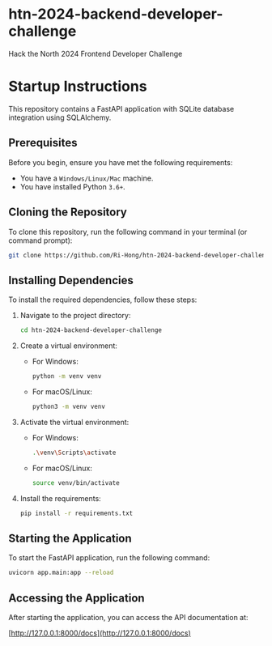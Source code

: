 # htn-2024-backend-developer-challenge

Hack the North 2024 Frontend Developer Challenge

# Startup Instructions

This repository contains a FastAPI application with SQLite database integration using SQLAlchemy.

## Prerequisites

Before you begin, ensure you have met the following requirements:

- You have a `Windows/Linux/Mac` machine.
- You have installed Python `3.6+`.

## Cloning the Repository

To clone this repository, run the following command in your terminal (or command prompt):

```bash
git clone https://github.com/Ri-Hong/htn-2024-backend-developer-challenge.git
```

## Installing Dependencies

To install the required dependencies, follow these steps:

1. Navigate to the project directory:

   ```bash
   cd htn-2024-backend-developer-challenge
   ```

2. Create a virtual environment:

   - For Windows:

     ```bash
     python -m venv venv
     ```

   - For macOS/Linux:

     ```bash
     python3 -m venv venv
     ```

3. Activate the virtual environment:

   - For Windows:

     ```bash
     .\venv\Scripts\activate
     ```

   - For macOS/Linux:

     ```bash
     source venv/bin/activate
     ```

4. Install the requirements:

   ```bash
   pip install -r requirements.txt
   ```

## Starting the Application

To start the FastAPI application, run the following command:

```bash
uvicorn app.main:app --reload
```

## Accessing the Application

After starting the application, you can access the API documentation at:

[http://127.0.0.1:8000/docs](http://127.0.0.1:8000/docs)
